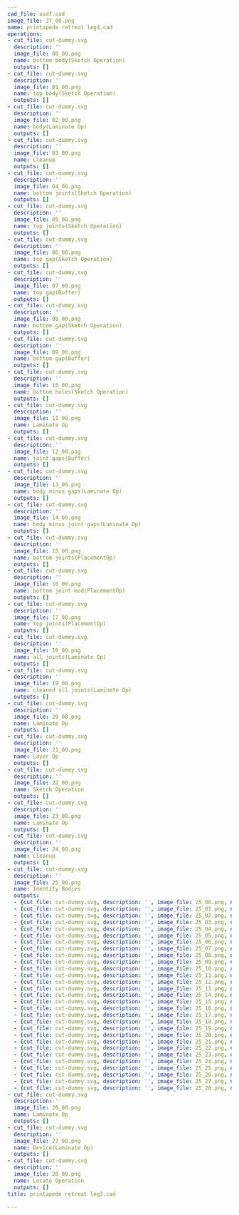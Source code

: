 ```yaml
---
cad_file: asdf.cad
image_file: 27_00.png
name: printapede retreat leg4.cad
operations:
- cut_file: cut-dummy.svg
  description: ''
  image_file: 00_00.png
  name: bottom body(Sketch Operation)
  outputs: []
- cut_file: cut-dummy.svg
  description: ''
  image_file: 01_00.png
  name: top body(Sketch Operation)
  outputs: []
- cut_file: cut-dummy.svg
  description: ''
  image_file: 02_00.png
  name: body(Laminate Op)
  outputs: []
- cut_file: cut-dummy.svg
  description: ''
  image_file: 03_00.png
  name: Cleanup
  outputs: []
- cut_file: cut-dummy.svg
  description: ''
  image_file: 04_00.png
  name: bottom joints(Sketch Operation)
  outputs: []
- cut_file: cut-dummy.svg
  description: ''
  image_file: 05_00.png
  name: top joints(Sketch Operation)
  outputs: []
- cut_file: cut-dummy.svg
  description: ''
  image_file: 06_00.png
  name: top gap(Sketch Operation)
  outputs: []
- cut_file: cut-dummy.svg
  description: ''
  image_file: 07_00.png
  name: top gap(Buffer)
  outputs: []
- cut_file: cut-dummy.svg
  description: ''
  image_file: 08_00.png
  name: bottom gap(Sketch Operation)
  outputs: []
- cut_file: cut-dummy.svg
  description: ''
  image_file: 09_00.png
  name: bottom gap(Buffer)
  outputs: []
- cut_file: cut-dummy.svg
  description: ''
  image_file: 10_00.png
  name: bottom holes(Sketch Operation)
  outputs: []
- cut_file: cut-dummy.svg
  description: ''
  image_file: 11_00.png
  name: Laminate Op
  outputs: []
- cut_file: cut-dummy.svg
  description: ''
  image_file: 12_00.png
  name: joint gaps(Buffer)
  outputs: []
- cut_file: cut-dummy.svg
  description: ''
  image_file: 13_00.png
  name: body minus gaps(Laminate Op)
  outputs: []
- cut_file: cut-dummy.svg
  description: ''
  image_file: 14_00.png
  name: body minus joint gaps(Laminate Op)
  outputs: []
- cut_file: cut-dummy.svg
  description: ''
  image_file: 15_00.png
  name: bottom joints(PlacementOp)
  outputs: []
- cut_file: cut-dummy.svg
  description: ''
  image_file: 16_00.png
  name: bottom joint mod(PlacementOp)
  outputs: []
- cut_file: cut-dummy.svg
  description: ''
  image_file: 17_00.png
  name: top joints(PlacementOp)
  outputs: []
- cut_file: cut-dummy.svg
  description: ''
  image_file: 18_00.png
  name: all joints(Laminate Op)
  outputs: []
- cut_file: cut-dummy.svg
  description: ''
  image_file: 19_00.png
  name: cleaned all joints(Laminate Op)
  outputs: []
- cut_file: cut-dummy.svg
  description: ''
  image_file: 20_00.png
  name: Laminate Op
  outputs: []
- cut_file: cut-dummy.svg
  description: ''
  image_file: 21_00.png
  name: Layer Op
  outputs: []
- cut_file: cut-dummy.svg
  description: ''
  image_file: 22_00.png
  name: Sketch Operation
  outputs: []
- cut_file: cut-dummy.svg
  description: ''
  image_file: 23_00.png
  name: Laminate Op
  outputs: []
- cut_file: cut-dummy.svg
  description: ''
  image_file: 24_00.png
  name: Cleanup
  outputs: []
- cut_file: cut-dummy.svg
  description: ''
  image_file: 25_00.png
  name: Identify Bodies
  outputs:
  - {cut_file: cut-dummy.svg, description: '', image_file: 25_00.png, name: Body 0}
  - {cut_file: cut-dummy.svg, description: '', image_file: 25_01.png, name: Body 1}
  - {cut_file: cut-dummy.svg, description: '', image_file: 25_02.png, name: Body 2}
  - {cut_file: cut-dummy.svg, description: '', image_file: 25_03.png, name: Body 3}
  - {cut_file: cut-dummy.svg, description: '', image_file: 25_04.png, name: Body 4}
  - {cut_file: cut-dummy.svg, description: '', image_file: 25_05.png, name: Body 5}
  - {cut_file: cut-dummy.svg, description: '', image_file: 25_06.png, name: Body 6}
  - {cut_file: cut-dummy.svg, description: '', image_file: 25_07.png, name: Body 7}
  - {cut_file: cut-dummy.svg, description: '', image_file: 25_08.png, name: Body 8}
  - {cut_file: cut-dummy.svg, description: '', image_file: 25_09.png, name: Body 9}
  - {cut_file: cut-dummy.svg, description: '', image_file: 25_10.png, name: Body 10}
  - {cut_file: cut-dummy.svg, description: '', image_file: 25_11.png, name: Body 11}
  - {cut_file: cut-dummy.svg, description: '', image_file: 25_12.png, name: Body 12}
  - {cut_file: cut-dummy.svg, description: '', image_file: 25_13.png, name: Body 13}
  - {cut_file: cut-dummy.svg, description: '', image_file: 25_14.png, name: Body 14}
  - {cut_file: cut-dummy.svg, description: '', image_file: 25_15.png, name: Body 15}
  - {cut_file: cut-dummy.svg, description: '', image_file: 25_16.png, name: Body 16}
  - {cut_file: cut-dummy.svg, description: '', image_file: 25_17.png, name: Body 17}
  - {cut_file: cut-dummy.svg, description: '', image_file: 25_18.png, name: Body 18}
  - {cut_file: cut-dummy.svg, description: '', image_file: 25_19.png, name: Body 19}
  - {cut_file: cut-dummy.svg, description: '', image_file: 25_20.png, name: Body 20}
  - {cut_file: cut-dummy.svg, description: '', image_file: 25_21.png, name: Body 21}
  - {cut_file: cut-dummy.svg, description: '', image_file: 25_22.png, name: Body 22}
  - {cut_file: cut-dummy.svg, description: '', image_file: 25_23.png, name: Body 23}
  - {cut_file: cut-dummy.svg, description: '', image_file: 25_24.png, name: Body 24}
  - {cut_file: cut-dummy.svg, description: '', image_file: 25_25.png, name: Body 25}
  - {cut_file: cut-dummy.svg, description: '', image_file: 25_26.png, name: Body 26}
  - {cut_file: cut-dummy.svg, description: '', image_file: 25_27.png, name: Body 27}
  - {cut_file: cut-dummy.svg, description: '', image_file: 25_28.png, name: Body 28}
- cut_file: cut-dummy.svg
  description: ''
  image_file: 26_00.png
  name: Laminate Op
  outputs: []
- cut_file: cut-dummy.svg
  description: ''
  image_file: 27_00.png
  name: Device(Laminate Op)
  outputs: []
- cut_file: cut-dummy.svg
  description: ''
  image_file: 28_00.png
  name: Locate Operation
  outputs: []
title: printapede retreat leg3.cad

---
```

